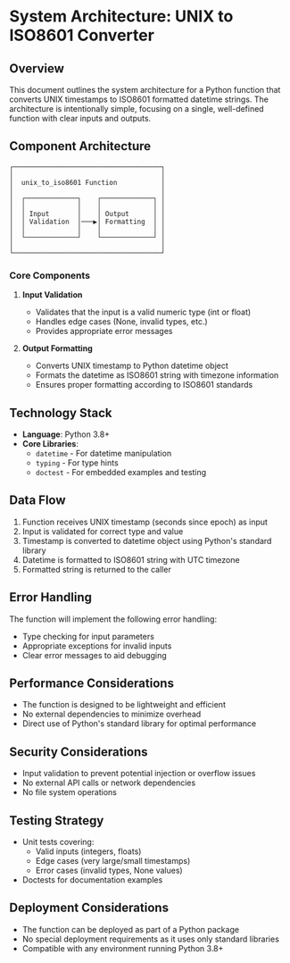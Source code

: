 # System Architecture: UNIX to ISO8601 Converter

## Overview

This document outlines the system architecture for a Python function that converts UNIX timestamps to ISO8601 formatted datetime strings. The architecture is intentionally simple, focusing on a single, well-defined function with clear inputs and outputs.

## Component Architecture

```
┌─────────────────────────────────────┐
│                                     │
│  unix_to_iso8601 Function           │
│                                     │
│  ┌─────────────┐    ┌─────────────┐ │
│  │             │    │             │ │
│  │ Input       │    │ Output      │ │
│  │ Validation  │───▶│ Formatting  │ │
│  │             │    │             │ │
│  └─────────────┘    └─────────────┘ │
│                                     │
└─────────────────────────────────────┘
```

### Core Components

1. **Input Validation**
   - Validates that the input is a valid numeric type (int or float)
   - Handles edge cases (None, invalid types, etc.)
   - Provides appropriate error messages

2. **Output Formatting**
   - Converts UNIX timestamp to Python datetime object
   - Formats the datetime as ISO8601 string with timezone information
   - Ensures proper formatting according to ISO8601 standards

## Technology Stack

- **Language**: Python 3.8+
- **Core Libraries**:
  - `datetime` - For datetime manipulation
  - `typing` - For type hints
  - `doctest` - For embedded examples and testing

## Data Flow

1. Function receives UNIX timestamp (seconds since epoch) as input
2. Input is validated for correct type and value
3. Timestamp is converted to datetime object using Python's standard library
4. Datetime is formatted to ISO8601 string with UTC timezone
5. Formatted string is returned to the caller

## Error Handling

The function will implement the following error handling:

- Type checking for input parameters
- Appropriate exceptions for invalid inputs
- Clear error messages to aid debugging

## Performance Considerations

- The function is designed to be lightweight and efficient
- No external dependencies to minimize overhead
- Direct use of Python's standard library for optimal performance

## Security Considerations

- Input validation to prevent potential injection or overflow issues
- No external API calls or network dependencies
- No file system operations

## Testing Strategy

- Unit tests covering:
  - Valid inputs (integers, floats)
  - Edge cases (very large/small timestamps)
  - Error cases (invalid types, None values)
- Doctests for documentation examples

## Deployment Considerations

- The function can be deployed as part of a Python package
- No special deployment requirements as it uses only standard libraries
- Compatible with any environment running Python 3.8+
